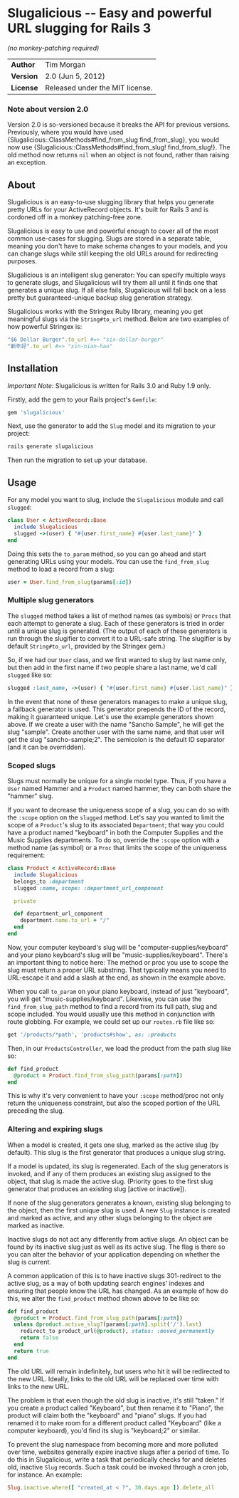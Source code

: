 Slugalicious -- Easy and powerful URL slugging for Rails 3
==========================================================

_(no monkey-patching required)_

|             |                                 |
|:------------|:--------------------------------|
| **Author**  | Tim Morgan                      |
| **Version** | 2.0 (Jun 5, 2012)               |
| **License** | Released under the MIT license. |

### Note about version 2.0

Version 2.0 is so-versioned because it breaks the API for previous versions.
Previously, where you would have used
{Slugalicious::ClassMethods#find_from_slug find_from_slug}, you would now use
{Slugalicious::ClassMethods#find_from_slug! find_from_slug!}. The old method now
returns `nil` when an object is not found, rather than raising an exception.

About
-----

Slugalicious is an easy-to-use slugging library that helps you generate pretty
URLs for your ActiveRecord objects. It's built for Rails 3 and is cordoned off
in a monkey patching-free zone.

Slugalicious is easy to use and powerful enough to cover all of the most common
use-cases for slugging. Slugs are stored in a separate table, meaning you don't
have to make schema changes to your models, and you can change slugs while still
keeping the old URLs around for redirecting purposes.

Slugalicious is an intelligent slug generator: You can specify multiple ways to
generate slugs, and Slugalicious will try them all until it finds one that
generates a unique slug. If all else fails, Slugalicious will fall back on a
less pretty but guaranteed-unique backup slug generation strategy.

Slugalicious works with the Stringex Ruby library, meaning you get meaningful
slugs via the `String#to_url` method. Below are two examples of how powerful
Stringex is:

```` ruby
"$6 Dollar Burger".to_url #=> "six-dollar-burger"
"新年好".to_url #=> "xin-nian-hao"
````

Installation
------------

*Important Note:* Slugalicious is written for Rails 3.0 and Ruby 1.9 only.

Firstly, add the gem to your Rails project's `Gemfile`:

```` ruby
gem 'slugalicious'
````

Next, use the generator to add the `Slug` model and its migration to your
project:

```` sh
rails generate slugalicious
````

Then run the migration to set up your database.

Usage
-----

For any model you want to slug, include the `Slugalicious` module and call
`slugged`:

```` ruby
class User < ActiveRecord::Base
  include Slugalicious
  slugged ->(user) { "#{user.first_name} #{user.last_name}" }
end
````

Doing this sets the `to_param` method, so you can go ahead and start generating
URLs using your models. You can use the `find_from_slug` method to load a record
from a slug:

```` ruby
user = User.find_from_slug(params[:id])
````

### Multiple slug generators

The `slugged` method takes a list of method names (as symbols) or `Procs` that
each attempt to generate a slug. Each of these generators is tried in order
until a unique slug is generated. (The output of each of these generators is run
through the slugifier to convert it to a URL-safe string. The slugifier is by
default `String#to_url`, provided by the Stringex gem.)

So, if we had our `User` class, and we first wanted to slug by last name only,
but then add in the first name if two people share a last name, we'd call
`slugged` like so:

```` ruby
slugged :last_name, ->(user) { "#{user.first_name} #{user.last_name}" }
````

In the event that none of these generators manages to make a unique slug, a
fallback generator is used. This generator prepends the ID of the record, making
it guaranteed unique. Let's use the example generators shown above. If we create
a user with the name "Sancho Sample", he will get the slug "sample". Create
another user with the same name, and that user will get the slug
"sancho-sample;2". The semicolon is the default ID separator (and it can be
overridden).

### Scoped slugs

Slugs must normally be unique for a single model type. Thus, if you have a
`User` named Hammer and a `Product` named hammer, they can both share the
"hammer" slug.

If you want to decrease the uniqueness scope of a slug, you can do so with the
`:scope` option on the `slugged` method. Let's say you wanted to limit the scope
of a `Product`'s slug to its associated `Department`; that way you could have a
product named "keyboard" in both the Computer Supplies and the Music Supplies
departments. To do so, override the `:scope` option with a method name (as
symbol) or a `Proc` that limits the scope of the uniqueness requirement:

```` ruby
class Product < ActiveRecord::Base
  include Slugalicious
  belongs_to :department
  slugged :name, scope: :department_url_component

  private

  def department_url_component
    department.name.to_url + "/"
  end
end
````

Now, your computer keyboard's slug will be "computer-supplies/keyboard" and your
piano keyboard's slug will be "music-supplies/keyboard". There's an important
thing to notice here: The method or proc you use to scope the slug must return a
proper URL substring. That typically means you need to URL-escape it and add a
slash at the end, as shown in the example above.

When you call `to_param` on your piano keyboard, instead of just "keyboard", you
will get "music-supplies/keyboard". Likewise, you can use the
`find_from_slug_path` method to find a record from its full path, slug and scope
included. You would usually use this method in conjunction with route globbing.
For example, we could set up our `routes.rb` file like so:

```` ruby
get '/products/*path', 'products#show', as: :products
````

Then, in our `ProductsController`, we load the product from the path slug like
so:

```` ruby
def find_product
  @product = Product.find_from_slug_path(params[:path])
end
````

This is why it's very convenient to have your `:scope` method/proc not only
return the uniqueness constraint, but also the scoped portion of the URL
preceding the slug.

### Altering and expiring slugs

When a model is created, it gets one slug, marked as the active slug (by
default). This slug is the first generator that produces a unique slug string.

If a model is updated, its slug is regenerated. Each of the slug generators is
invoked, and if any of them produces an existing slug assigned to the object,
that slug is made the active slug. (Priority goes to the first slug generator
that produces an existing slug [active or inactive]).

If none of the slug generators generates a known, existing slug belonging to the
object, then the first unique slug is used. A new `Slug` instance is created and
marked as active, and any other slugs belonging to the object are marked as
inactive.

Inactive slugs do not act any differently from active slugs. An object can be
found by its inactive slug just as well as its active slug. The flag is there so
you can alter the behavior of your application depending on whether the slug is
current.

A common application of this is to have inactive slugs 301-redirect to the
active slug, as a way of both updating search engines' indexes and ensuring that
people know the URL has changed. As an example of how do this, we alter the
`find_product` method shown above to be like so:

```` ruby
def find_product
  @product = Product.find_from_slug_path(params[:path])
  unless @product.active_slug?(params[:path].split('/').last)
    redirect_to product_url(@product), status: :moved_permanently
    return false
  end
  return true
end
````

The old URL will remain indefinitely, but users who hit it will be redirected to
the new URL. Ideally, links to the old URL will be replaced over time with links
to the new URL.

The problem is that even though the old slug is inactive, it's still "taken." If
you create a product called "Keyboard", but then rename it to "Piano", the
product will claim both the "keyboard" and "piano" slugs. If you had renamed it
to make room for a different product called "Keyboard" (like a computer
keyboard), you'd find its slug is "keyboard;2" or similar.

To prevent the slug namespace from becoming more and more polluted over time,
websites generally expire inactive slugs after a period of time. To do this in
Slugalicious, write a task that periodically checks for and deletes old,
inactive `Slug` records. Such a task could be invoked through a cron job, for
instance. An example:

```` ruby
Slug.inactive.where([ "created_at < ?", 30.days.ago ]).delete_all
````
